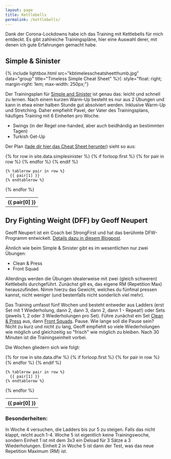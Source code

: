 ```yaml
---
layout: page
title: Kettlebells
permalink: /kettlebells/
---
```


Dank der Corona-Lockdowns habe ich das Training mit Kettlebells für mich entdeckt. Es gibt zahlreiche Trainingspläne, hier eine Auswahl derer, mit denen ich gute Erfahrungen gemacht habe.

## Simple & Sinister

{% include lightbox.html src="kbtimelesscheatsheetthumb.jpg" data="group" title="Timeless Simple Cheat Sheet" %}{: style="float: right; margin-right: 1em; max-width: 250px;"}


Der Trainingsplan für [Simple and Sinister](https://www.amazon.de/Kettlebell-Simple-Sinister-Revised-Updated-ebook/dp/B07ZQKWMKR) ist genau das: leicht und schnell zu lernen. Nach einem kurzen Warm-Up besteht es nur aus 2 Übungen und kann in etwa einer halben Stunde gut absolviert werden. Inklusive Warm-Up und Stretching. Daher empfiehlt Pavel, der Vater des Trainingsplans, häufiges Training mit 6 Einheiten pro Woche.

- Swings (in der Regel one-handed, aber auch beidhändig an bestimmten Tagen)
- Turkish Get-Up

Der Plan ([lade dir hier das Cheat Sheet herunter](/files/kb_timeless_simple_cheat_sheet_v1.pdf)) sieht so aus:

<table>
  {% for row in site.data.simplesinister %}
    {% if forloop.first %}
    <tr>
      {% for pair in row %}
        <th>{{ pair[0] }}</th>
      {% endfor %}
    </tr>
    {% endif %}

    {% tablerow pair in row %}
      {{ pair[1] }}
    {% endtablerow %}
  {% endfor %}
</table>

## Dry Fighting Weight (DFF) by Geoff Neupert

Geoff Neupert ist ein Coach bei StrongFirst und hat das berühmte DFW-Programm entwickelt. [Details dazu in diesem Blogpost](https://www.strongfirst.com/dry-fighting-weight/).

Ähnlich wie beim Simple & Sinister gibt es im wesentlichen nur zwei Übungen:

- Clean & Press
- Front Squad

Allerdings werden die Übungen idealerweise mit zwei (gleich schweren) Kettlebells durchgeführt. Zunächst gilt es, das eigene RM (Repetition Max) herauszufinden. Nimm hierzu das Gewicht, welches du fünfmal pressen kannst, nicht weniger (und bestenfalls nicht sonderlich viel mehr).

Das Training umfasst fünf Wochen und besteht entweder aus Ladders (erst Set mit 1 Wiederholung, dann 2, dann 3, dann 2, dann 1 - Repeat!) oder Sets (jeweils 1, 2 oder 3 Wiederholungen pro Set). Führe zunächst ein Set [Clean & Press](https://www.youtube.com/watch?v=48qvCvJJr8Y&t=361s) aus, dann [Front Squads](https://www.youtube.com/watch?v=wRmiqpizfNM). Pause. Wie lange soll die Pause sein? Nicht zu kurz und nicht zu lang, Geoff empfiehlt so viele Wiederholungen wie möglich und gleichzeitig so "frisch" wie möglich zu bleiben. Nach 30 Minuten ist die Trainingseinheit vorbei.

Die Wochen gliedern sich wie folgt:

<table>
  {% for row in site.data.dfw %}
    {% if forloop.first %}
    <tr>
      {% for pair in row %}
        <th>{{ pair[0] }}</th>
      {% endfor %}
    </tr>
    {% endif %}

    {% tablerow pair in row %}
      {{ pair[1] }}
    {% endtablerow %}
  {% endfor %}
</table>

### Besonderheiten:

In Woche 4 versuchen, die Ladders bis zur 5 zu steigen. Falls das nicht klappt, reicht auch 1-4. Woche 5 ist eigentlich keine Trainingswoche, sondern Einheit 1 ist mit dem 3x3 ein Deload für 3 Sätze a 3 Wiederholungen. Einheit 2 in Woche 5 ist dann der Test, was das neue Repetition Maximum (RM) ist.
